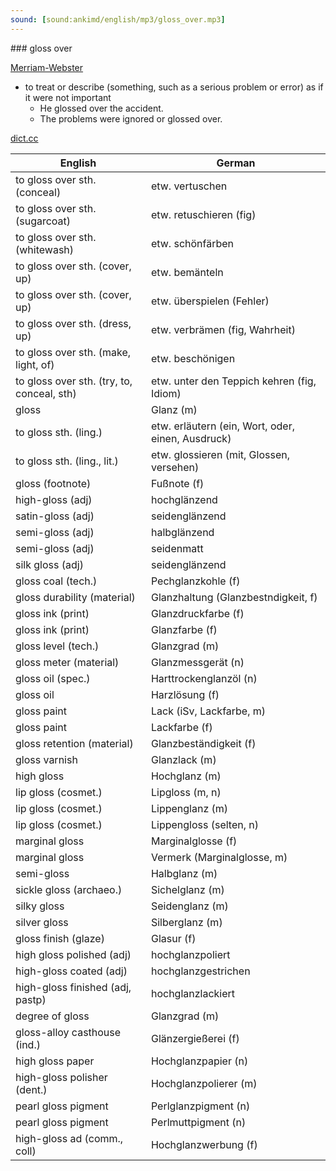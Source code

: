 ```yaml
---
sound: [sound:ankimd/english/mp3/gloss_over.mp3]
---
```


\### gloss over

[Merriam-Webster](https://www.merriam-webster.com/dictionary/gloss+over)

- to treat or describe (something, such as a serious problem or error) as if it were not important
    - He glossed over the accident.
    - The problems were ignored or glossed over.

[dict.cc](https://www.dict.cc/gloss+over)

| English        | German       |
| -------------- | ------------ |
| to gloss over sth. (conceal) | etw. vertuschen |
| to gloss over sth. (sugarcoat) | etw. retuschieren (fig) |
| to gloss over sth. (whitewash) | etw. schönfärben |
| to gloss over sth. (cover, up) | etw. bemänteln |
| to gloss over sth. (cover, up) | etw. überspielen (Fehler) |
| to gloss over sth. (dress, up) | etw. verbrämen (fig, Wahrheit) |
| to gloss over sth. (make, light, of) | etw. beschönigen |
| to gloss over sth. (try, to, conceal, sth) | etw. unter den Teppich kehren (fig, Idiom) |
| gloss | Glanz (m) |
| to gloss sth. (ling.) | etw. erläutern (ein, Wort, oder, einen, Ausdruck) |
| to gloss sth. (ling., lit.) | etw. glossieren (mit, Glossen, versehen) |
| gloss (footnote) | Fußnote (f) |
| high-gloss (adj) | hochglänzend |
| satin-gloss (adj) | seidenglänzend |
| semi-gloss (adj) | halbglänzend |
| semi-gloss (adj) | seidenmatt |
| silk gloss (adj) | seidenglänzend |
| gloss coal (tech.) | Pechglanzkohle (f) |
| gloss durability (material) | Glanzhaltung (Glanzbestndigkeit, f) |
| gloss ink (print) | Glanzdruckfarbe (f) |
| gloss ink (print) | Glanzfarbe (f) |
| gloss level (tech.) | Glanzgrad (m) |
| gloss meter (material) | Glanzmessgerät (n) |
| gloss oil (spec.) | Harttrockenglanzöl (n) |
| gloss oil | Harzlösung (f) |
| gloss paint | Lack (iSv, Lackfarbe, m) |
| gloss paint | Lackfarbe (f) |
| gloss retention (material) | Glanzbeständigkeit (f) |
| gloss varnish | Glanzlack (m) |
| high gloss | Hochglanz (m) |
| lip gloss (cosmet.) | Lipgloss (m, n) |
| lip gloss (cosmet.) | Lippenglanz (m) |
| lip gloss (cosmet.) | Lippengloss (selten, n) |
| marginal gloss | Marginalglosse (f) |
| marginal gloss | Vermerk (Marginalglosse, m) |
| semi-gloss | Halbglanz (m) |
| sickle gloss (archaeo.) | Sichelglanz (m) |
| silky gloss | Seidenglanz (m) |
| silver gloss | Silberglanz (m) |
| gloss finish (glaze) | Glasur (f) |
| high gloss polished (adj) | hochglanzpoliert |
| high-gloss coated (adj) | hochglanzgestrichen |
| high-gloss finished (adj, pastp) | hochglanzlackiert |
| degree of gloss | Glanzgrad (m) |
| gloss-alloy casthouse (ind.) | Glänzergießerei (f) |
| high gloss paper | Hochglanzpapier (n) |
| high-gloss polisher (dent.) | Hochglanzpolierer (m) |
| pearl gloss pigment | Perlglanzpigment (n) |
| pearl gloss pigment | Perlmuttpigment (n) |
| high-gloss ad (comm., coll) | Hochglanzwerbung (f) |
